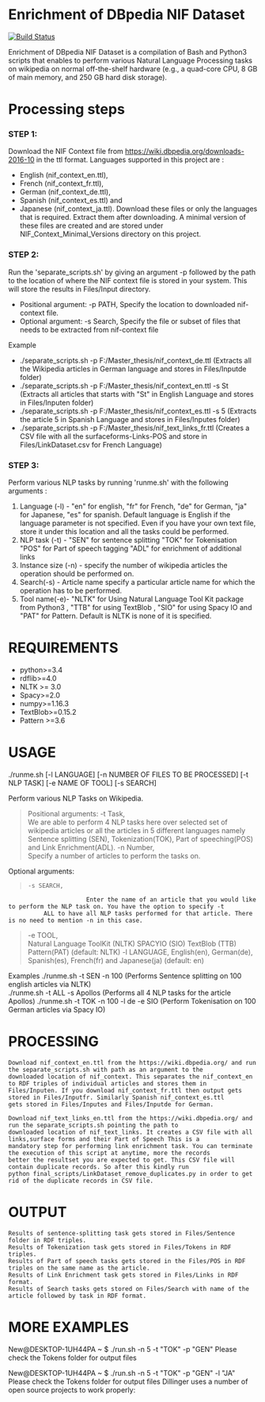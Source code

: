 # Enrichment of DBpedia NIF Dataset

[![Build Status](https://travis-ci.org/joemccann/dillinger.svg?branch=master)](https://travis-ci.org/joemccann/dillinger)

Enrichment of DBpedia NIF Dataset is a compilation of Bash and Python3 scripts that enables to perform various Natural Language Processing tasks on wikipedia on normal off-the-shelf hardware (e.g., a quad-core CPU, 8 GB of main memory, and 250 GB hard disk 
storage). 

# Processing steps
  ### STEP 1: 
Download the NIF Context file from https://wiki.dbpedia.org/downloads-2016-10 in the ttl format. Languages supported in this project are :
 - English (nif_context_en.ttl), 
 - French (nif_context_fr.ttl), 
 - German (nif_context_de.ttl), 
 - Spanish (nif_context_es.ttl) and 
 - Japanese (nif_context_ja.ttl). 
Download these files or only the languages that is required. Extract them after downloading. A minimal version of these files are created and are stored under NIF_Context_Minimal_Versions directory on this project.
 ### STEP 2:
Run the 'separate_scripts.sh' by giving an argument -p followed by the path to the location of where the NIF context file is stored in your system. This will store the results in Files/Input<language> directory. 
 - Positional argument:
        	     -p PATH,
		         Specify the location to downloaded nif-context file. 
 - Optional argument:
	-s Search,
		Specify the file or subset of files that needs to be extracted from nif-context file

Example 
 - ./separate_scripts.sh -p F:/Master_thesis/nif_context_de.ttl (Extracts all the Wikipedia articles in German language and stores in Files/Inputde folder)
 - ./separate_scripts.sh -p F:/Master_thesis/nif_context_en.ttl -s St (Extracts all articles that starts with "St" in English Language and stores in Files/Inputen folder)
- ./separate_scripts.sh -p F:/Master_thesis/nif_context_es.ttl -s 5 (Extracts the article 5 in Spanish Language and stores in Files/Inputes folder)
- ./separate_scripts.sh -p F:/Master_thesis/nif_text_links_fr.ttl (Creates a CSV file with all the surfaceforms-Links-POS and store in  Files/LinkDataset.csv for French Language)

### STEP 3:
Perform various NLP tasks by running 'runme.sh' with the following arguments :
1) Language (-l) - "en" for english, "fr" for French, "de" for German, "ja" for Japanese, "es" for spanish.
		 Default language is English if the language parameter is not specified. 
		 Even if you have your own text file, store it under this location and all the tasks could be performed.
2) NLP task (-t) - "SEN" for sentence splitting
	      	   "TOK" for Tokenisation
	           "POS" for Part of speech tagging
	           "ADL" for enrichment of additional links
3) Instance size (-n) - specify the number of wikipedia articles the operation should be performed on.
4) Search(-s) - Article name specify a particular article name for which the operation has to be performed.
5) Tool name(-e)- "NLTK" for Using Natural Language Tool Kit package from Python3 , "TTB" for using TextBlob , "SIO" for using Spacy IO 
                   and "PAT" for Pattern. Default is NLTK is none of it is specified.	



# REQUIREMENTS
- python>=3.4
- rdflib>=4.0
- NLTK >= 3.0
- Spacy>=2.0
- numpy>=1.16.3 
- TextBlob>=0.15.2
- Pattern >=3.6

# USAGE
 ./runme.sh [-l LANGUAGE] [-n NUMBER OF FILES TO BE PROCESSED] [-t NLP TASK] [-e NAME OF TOOL] [-s SEARCH]

Perform various NLP Tasks on Wikipedia.
>Positional arguments:
     -t  Task,            
We are able to perform 4 NLP tasks here over selected set of wikipedia articles or all the articles in 5 different languages namely Sentence splitting (SEN), 
Tokenization(TOK), Part of speeching(POS) and  Link Enrichment(ADL).
     -n  Number,          
     			  Specify a number of articles to perform the tasks on. 
  
Optional arguments:
>     -s SEARCH,            
                          Enter the name of an article that you would like to perform the NLP task on. You have the option to specify -t 
			  ALL to have all NLP tasks performed for that article. There is no need to mention -n in this case.
 >    -e TOOL,              
    			  Natural Language ToolKit (NLTK)
			  SPACYIO (SIO)
			  TextBlob (TTB)
			  Pattern(PAT)
                          (default: NLTK)
  >  -l LANGUAGE, 
                          English(en), German(de), Spanish(es), French(fr) and Japanese(ja) (default: en)

Examples
./runme.sh -t SEN -n 100 (Performs Sentence splitting on 100 english articles via NLTK)  
./runme.sh -t ALL -s Apollos (Performs all 4 NLP tasks for the article Apollos)
./runme.sh -t TOK -n 100 -l de -e SIO (Perform Tokenisation on 100 German articles via Spacy IO)

# PROCESSING 
	Download nif_context_en.ttl from the https://wiki.dbpedia.org/ and run the separate_scripts.sh with path as an argument to the 	 
	downloaded location of nif_context. This separates the nif_context_en to RDF triples of individual articles and stores them in 	
	Files/Inputen. If you download nif_context_fr.ttl then output gets stored in Files/Inputfr. Similarly Spanish nif_context_es.ttl 
	gets stored in Files/Inputes and Files/Inputde for German. 
	
	Download nif_text_links_en.ttl from the https://wiki.dbpedia.org/ and run the separate_scripts.sh pointing the path to  	
	downloaded location of nif_text_links. It creates a CSV file with all links,surface forms and their Part of Speech This is a     
	mandatory step for performing link enrichment task. You can terminate the execution of this script at anytime, more the records 
	better the resultset you are expected to get. This CSV file will contain duplicate records. So after this kindly run 
	python final_scripts/LinkDataset_remove_duplicates.py in order to get rid of the duplicate records in CSV file.
	
# OUTPUT
	Results of sentence-splitting task gets stored in Files/Sentence folder in RDF triples.
	Results of Tokenization task gets stored in Files/Tokens in RDF triples.
	Results of Part of speech tasks gets stored in the Files/POS in RDF triples on the same name as the article.
	Results of Link Enrichment task gets stored in Files/Links in RDF format.
	Results of Search tasks gets stored on Files/Search with name of the article followed by task in RDF format.	

# MORE EXAMPLES

New@DESKTOP-1UH44PA ~
$ ./run.sh -n 5 -t "TOK" -p "GEN"
Please check the Tokens folder for output files

New@DESKTOP-1UH44PA ~
$ ./run.sh -n 5 -t "TOK" -p "GEN" -l "JA"
Please check the Tokens folder for output files
Dillinger uses a number of open source projects to work properly:
